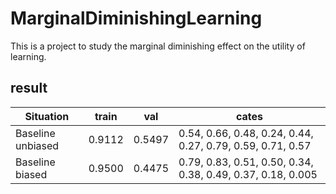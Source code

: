 # MarginalDiminishingLearning

This is a project to study the marginal diminishing effect on the utility of learning.

## result

| Situation | train | val | cates |
| ---- | ---- | ---- | --- |
| Baseline unbiased | 0.9112 | 0.5497 | 0.54, 0.66, 0.48, 0.24, 0.44, 0.27, 0.79, 0.59, 0.71, 0.57 |
| Baseline biased | 0.9500 | 0.4475 | 0.79, 0.83, 0.51, 0.50, 0.34, 0.38, 0.49, 0.37, 0.18, 0.005|
